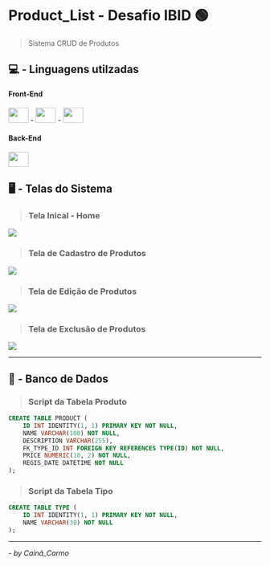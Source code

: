 # Product_List - Desafio IBID 🟢

> Sistema CRUD de Produtos

## 💻 - Linguagens utilzadas
  
#### Front-End

<div display="flex">
  <img height="30" width="40" src="https://cdn.jsdelivr.net/gh/devicons/devicon/icons/html5/html5-original.svg" /> -
  <img height="30" width="40" src="https://cdn.jsdelivr.net/gh/devicons/devicon/icons/css3/css3-original.svg" /> -
  <img height="30" width="40" src="https://cdn.jsdelivr.net/gh/devicons/devicon/icons/javascript/javascript-original.svg" />
</div>

#### Back-End

<div display="flex">
  <img height="30" width="40" src="https://cdn.jsdelivr.net/gh/devicons/devicon/icons/csharp/csharp-original.svg" />
</div>


## 🖥️ - Telas do Sistema

> ### Tela Inical - Home
<img  src="https://cdn.discordapp.com/attachments/874649192423890980/999349240423796887/unknown.png" />
<br />

> ### Tela de Cadastro de Produtos
<img  src="https://cdn.discordapp.com/attachments/874649192423890980/999349369734172732/unknown.png" />

> ### Tela de Edição de Produtos
<img  src="https://cdn.discordapp.com/attachments/1000527264766758943/1001159756725100565/unknown.png" />

> ### Tela de Exclusão de Produtos
<img  src="https://cdn.discordapp.com/attachments/1000527264766758943/1001159962724143185/unknown.png" />

---

## 📃 - Banco de Dados

> ### Script da Tabela Produto

```sql
CREATE TABLE PRODUCT (
	ID INT IDENTITY(1, 1) PRIMARY KEY NOT NULL,
	NAME VARCHAR(100) NOT NULL,
	DESCRIPTION VARCHAR(255),
	FK_TYPE_ID INT FOREIGN KEY REFERENCES TYPE(ID) NOT NULL,
	PRICE NUMERIC(10, 2) NOT NULL,
	REGIS_DATE DATETIME NOT NULL
);
```

> ### Script da Tabela Tipo

```sql
CREATE TABLE TYPE (
	ID INT IDENTITY(1, 1) PRIMARY KEY NOT NULL,
	NAME VARCHAR(30) NOT NULL
);
```

---
<cite>- by <em>Cainã_Carmo</em></cite>
